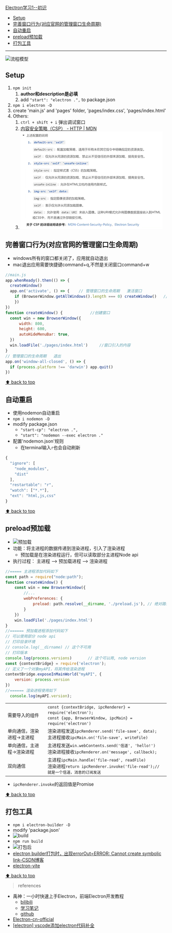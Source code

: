 [Electron学习1--初识](#top)
- [Setup](#setup)
- [完善窗口行为(对应官网的管理窗口生命周期)](#完善窗口行为对应官网的管理窗口生命周期)
- [自动重启](#自动重启)
- [preload预加载](#preload预加载)
- [打包工具](#打包工具)

-------------------------------------------------------

![流程模型](流程模型.png)

## Setup

1. `npm init`
   1. **author和description是必填**
   2. add `"start": "electron .",` to package.json
2. `npm i electron -D`
3. create 'main.js' and 'pages' folder, 'pages/index.css', 'pages/index.html'
4. Others:
   1. `ctrl + shift + i` 弹出调试窗口
   2. [内容安全策略（CSP） - HTTP | MDN](https://developer.mozilla.org/zh-CN/docs/Web/HTTP/CSP)
   3. ![CSP](./images/CSP.png)

## 完善窗口行为(对应官网的管理窗口生命周期)

- windows所有的窗口都关闭了，应用就自动退出
- mac退出应用需要快捷键command+q,不然是关闭窗口command+w

```js
//main.js
app.whenReady().then(() => {
  createWindow()
  app.on('activate', () => {    // 管理窗口的生命周期   激活窗口
    if (BrowserWindow.getAllWindows().length === 0) createWindow()   //mac
    })
})
function createWindow() {            //创建窗口
  const win = new BrowserWindow({
      width: 800,
      height: 600,
      autoHideMenuBar: true,
  })
  win.loadFile('./pages/index.html')     //窗口引入的内容
}
// 管理窗口的生命周期   退出
app.on('window-all-closed', () => {
  if (process.platform !== 'darwin') app.quit()
})
```

[⬆ back to top](#top)

## 自动重启

- 使用nodemon自动重启
- `npm i nodemon -D`
- modify package.json
  - `"start-cp": "electron .",`
  - `"start": "nodemon --exec electron ."`
- 配置'nodemon.json'规则
  - 在terminal输入`r`也会自动刷新

```js
{
  "ignore": [
    "node_modules",
    "dist"
  ],
  "restartable": "r",
  "watch": ["*.*"],
  "ext": "html,js,css"
}
```

[⬆ back to top](#top)

## preload预加载

- ![预加载](预加载.png)
- 功能：将主进程的数据传递到渲染进程，引入了渲染进程
  - 预加载是在渲染进程运行，但可以读取部分主进程Node api
- 执行过程： 主进程  -->  预加载进程  -->  渲染进程

```js
//===== 主进程添加代码如下
const path = require("node:path");
function createWindow() {
    const win = new BrowserWindow({
        //...
        webPreferences: {
            preload: path.resolve(__dirname, './preload.js'), // 绝对路径，引入预加载js
        }
    })
    win.loadFile('./pages/index.html')
}
//====== 预加载进程添加代码如下
// 可以使用部分 node api
// 打印目录环境
// console.log(__dirname) // 这个不可用
// 打印版本
console.log(process.versions)       // 这个可以用, node version
const {contextBridge} = require('electron');
// 定义了一个对象myAPI，将其传给渲染进程
contextBridge.exposeInMainWorld("myAPI", {
    version: process.version
})
//====== 渲染进程使用如下
  console.log(myAPI.version);
```

|||
|---|---|
|需要导入的组件|`const {contextBridge, ipcRenderer} = require('electron');`<br>`const {app, BrowserWindow, ipcMain} = require('electron')`|
|单向通信，渲染进程->主进程|渲染进程发送`ipcRenderer.send('file-save', data);`<br>主进程接收`ipcMain.on('file-save', writeFile)`|
|单向通信，主进程->渲染进程|主进程发送`win.webContents.send('信道', 'hello!')`<br>渲染进程接收`ipcRenderer.on('message', callback);`|
|双向通信|主进程`ipcMain.handle('file-read', readFile)`<br>渲染进程`return ipcRenderer.invoke('file-read');// 就是一个信道，消息的订阅发送`|

- `ipcRenderer.invoke`的返回值是Promise

[⬆ back to top](#top)

## 打包工具

- `npm i electron-builder -D`
- modify 'package.json'
- ![build](build.png)
- `npm run build`
- ![打包后](打包后.png)
- [electron builder打包时，出现errorOut=ERROR: Cannot create symbolic link-CSDN博客](https://blog.csdn.net/vifaceeeeee/article/details/134693524)
- [electron-vite](https://cn.electron-vite.org/)

[⬆ back to top](#top)

> references
- 禹神：一小时快速上手Electron，前端Electron开发教程
  - [bilibili](https://www.bilibili.com/video/BV1sE421N7M5/)
  - [学习笔记](https://blog.csdn.net/ganjiee0007/article/details/139971510)
  - [github](https://github.com/sui5yue6/my-electron-app)
- [Electron-cn-official](https://www.electronjs.org/zh/)
- [[electron] vscode添加electron代码补全](https://blog.csdn.net/qq_47500842/article/details/136277345)
